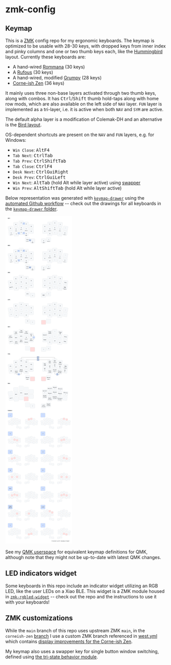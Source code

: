 # zmk-config

## Keymap

This is a [ZMK](https://zmk.dev) config repo for my ergonomic keyboards.
The keymap is optimized to be usable with 28-30 keys, with dropped keys from inner index and pinky columns and one or two thumb keys each, like the [Hummingbird](https://github.com/PJE66/hummingbird) layout.
Currently these keyboards are:
- A hand-wired [Rommana](https://github.com/AlaaSaadAbdo/Rommana) (30 keys)
- A [Rufous](https://github.com/jcmkk3/trochilidae#rufous) (30 keys)
- A hand-wired, modified [Grumpy](https://github.com/caksoylar/Grumpy/tree/hummingbird-pinky) (28 keys)
- [Corne-ish Zen](https://lowprokb.ca/products/corne-ish-zen) (36 keys)

It mainly uses three non-base layers activated through two thumb keys, along with combos. It has <kbd>Ctrl</kbd>/<kbd>Shift</kbd> thumb hold-taps along with home row mods, which are also available on the left side of `NAV` layer.
`FUN` layer is implemented as a tri-layer, i.e. it is active when both `NAV` and `SYM` are active.

The default alpha layer is a modification of Colemak-DH and an alternative is the [Bird layout](https://github.com/jcmkk3/bird-layout).

OS-dependent shortcuts are present on the `NAV` and `FUN` layers, e.g. for Windows:
- `Win Close`: <kbd>Alt</kbd><kbd>F4</kbdy>
- `Tab Next`: <kbd>Ctrl</kbd><kbd>Tab</kbd>
- `Tab Prev`: <kbd>Ctrl</kbd><kbd>Shift</kbd><kbd>Tab</kbd>
- `Tab Close`: <kbd>Ctrl</kbd><kbd>F4</kbd>
- `Desk Next`: <kbd>Ctrl</kbd><kbd>Gui</kbd><kbd>Right</kbd>
- `Desk Prev`: <kbd>Ctrl</kbd><kbd>Gui</kbd><kbd>Left</kbd>
- `Win Next`: <kbd>Alt</kbd><kbd>Tab</kbd> (hold Alt while layer active) using [swapper](#zmk-customizations)
- `Win Prev`: <kbd>Alt</kbd><kbd>Shift</kbd><kbd>Tab</kbd> (hold Alt while layer active)

Below representation was generated with [`keymap-drawer`](https://github.com/caksoylar/keymap-drawer) using the [automated Github workflow](https://github.com/caksoylar/keymap-drawer/tree/main#setting-up-an-automated-drawing-workflow)
-- check out the drawings for all keyboards in the [`keymap-drawer` folder](keymap-drawer/).

![Keymap Representation](./keymap-drawer/hummingbird.svg?raw=true "Keymap Representation")

See my [QMK userspace](https://github.com/caksoylar/qmk_userspace/) for equivalent keymap definitions for QMK, although note that they might not be up-to-date with latest QMK changes.

## LED indicators widget

Some keyboards in this repo include an indicator widget utilizing an RGB LED, like the user LEDs on a Xiao BLE.
This widget is a ZMK module housed in [`zmk-rgbled-widget`](https://github.com/caksoylar/zmk-rgbled-widget) -- check out the repo and the instructions to use it with your keyboards!

## ZMK customizations

While the `main` branch of this repo uses upstream ZMK `main`, in the `corneish-zen` [branch](https://github.com/caksoylar/zmk-config/tree/corneish-zen) I use a custom ZMK branch referenced in [west.yml](config/west.yml) which contains [display improvements for the Corne-ish Zen](https://gist.github.com/caksoylar/c411313990978e1903c244f03039187a).

My keymap also uses a swapper key for single button window switching, defined using [the tri-state behavior module](https://github.com/caksoylar/zmk-tri-state).
